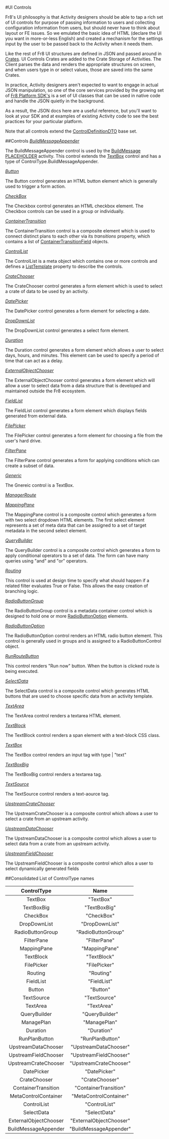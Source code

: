 #UI Controls

Fr8's UI philosophy is that Activity designers should be able to tap a rich set of UI controls for purpose of passing information to users and collecting configuration information from users, but should never have to think about layout or FE issues. So we emulated the basic idea of HTML (declare the UI you want in more-or-less English) and created a mechanism for the settings input by the user to be passed back to the Activity when it needs them. 

Like the rest of Fr8 UI structures are defined in JSON and passed around in [Crates](/Docs/ForDevelopers/OperatingConceptsk/Crates.md). UI Controls Crates are added to the Crate Storage of Activities. The Client parses the data and renders the appropriate structures on screen, and when users type in or select values, those are saved into the same Crates.

In practice, Activity designers aren't expected to want to engage in actual JSON manipulation, so one of the core services provided by the growing set of [Fr8 Platform SDK's](/Docs/ForDevelopers/SDKHome.md) is a set of UI classes that can be used in native code and handle the JSON quietly in the background. 

As a result, the JSON docs here are a useful reference, but you'll want to look at your SDK and at examples of existing Activity code to see the best practices for your particular platform.

Note that all controls extend the [ControlDefinitionDTO](../DataTransfer/ControlDefinitinDTO.md) base set.

##Controls
*[BuildMessageAppender](Controls/BuildMessageAppender.md)*

The BuildMessageAppender control is used by the [BuildMessage PLACEHOLDER](BuildMessage.md) activity. This control extends the [TextBox](Controls/TextBox.md) control and has a type of ControlType.BuildMessageAppender.

*[Button](Controls/Button.md)*

The Button control generates an HTML button element which is generally used to trigger a form action.

*[CheckBox](Controls/Checkbox.md)*

The Checkbox control generates an HTML checkbox element. The Checkbox controls can be used in a group or individually.

*[ContainerTransition](Controls/ContainerTransition.md)*

The ContainerTransition control is a composite element which is used to connect distinct plans to each other via its _transitions_ property, which contains a list of [ContainerTransitionField](../ContainerTransitionField.md) objects.

*[ControlList](Controls/ControlList.md)*

The ControlList is a meta object which contains one or more controls and defines a [ListTemplate](../ListTemplate.md) property to describe the controls.

*[CrateChooser](Controls/CrateChooser.md)*

The CrateChooser control generates a form element which is used to select a crate of data to be used by an activity.

*[DatePicker](Controls/DatePicker.md)*

The DatePicker control generates a form element for selecting a date.

*[DropDownList](Controls/DropDownList.md)*

The DropDownList control generates a select form element.

*[Duration](Controls/Duration.md)*

The Duration control generates a form element which allows a user to select days, hours, and minutes. This element can be used to specify a period of time that can act as a delay.

*[ExternalObjectChooser](Controls/ExternalObjectChooser.md)*

The ExternalObjectChooser control generates a form element which will allow a user to select data from a data structure that is developed and maintained outside the Fr8 ecosystem.

*[FieldList](Controls/FieldList.md)*

The FieldList control generates a form element which displays fields generated from external data.

*[FilePicker](Controls/FilePicker.md)*

The FilePicker control generates a form element for choosing a file from the user's hard drive.

*[FilterPane](Controls/FilterPane.md)*

The FilterPane control generates a form for applying conditions which can create a subset of data.

*[Generic](Controls/Generic.md)*

The Gnereic control is a TextBox.

*[ManagerRoute](Controls/ManagerRoute.md)*

*[MappingPane](Controls/MappingPane.md)*

The MappingPane control is a composite control which generates a form with two select dropdown HTML elements. The first select element represents a set of meta data that can be assigned to a set of target metadata in the second select element.

*[QueryBuilder](Controls/QueryBuilder.md)*

The QueryBuilder control is a composite control which generates a form to apply conditional operators to a set of data. The form can have many queries using "and" and "or" operators.

*[Routing](Controls/Routing.md)*

This control is used at design time to specify what should happen if a related filter evaluates True or False. This allows the easy creation of branching logic.

*[RadioButtonGroup](Controls/RadioButtonGroup.md)*

The RadioButtonGroup control is a metadata container control which is designed to hold one or more [RadioButtonOption](Controls/RadioButtonOption.md) elements.

*[RadioButtonOption](Controls/RadioButtonOption.md)*

The RadioButtonOption control renders an HTML radio button element. This control is generally used in groups and is assigned to a RadioButtonControl object.

*[RunRouteButton](Controls/RunRouteButton.md)*

 This control renders "Run now" button. When the button is clicked route is being executed.

*[SelectData](Controls/SelectData.md)*

The SelectData control is a composite control which generates HTML buttons that are used to choose specific data from an activity template.

*[TextArea](Controls/TextArea.md)*

The TextArea control renders a textarea HTML element.

*[TextBlock](Controls/TextBlock.md)*

The TextBlock control renders a span element with a text-block CSS class.

*[TextBox](Controls/TextBox.md)*

The TextBox control renders an input tag with type | "text"

*[TextBoxBig](Controls/TextBoxBig.md)*

The TextBoxBig control renders a textarea tag.

*[TextSource](Controls/TextSource.md)*

The TextSource control renders a text-aource tag.

*[UpstreamCrateChooser](Controls/UpstreamCrateChooser.md)*

The UpstreamCrateChooser is a composite control which allows a user to select a crate from an upstream activity.

*[UpstreamDataChooser](Controls/UpstreamDataChooser.md)*

The UpstreamDataChooser is a composite control which allows a user to select data from a crate from an upstream activity.

*[UpstreamFieldChooser](Controls/UpstreamFieldChooser.md)*

The UpstreamFieldChooser is a composite control which allos a user to select dynamically generated fields

##<a name="control-types"></a>Consolidated List of ControlType names

ControlType | Name
:---:|:---:
TextBox | "TextBox"
TextBoxBig | "TextBoxBig"
CheckBox | "CheckBox"
DropDownList | "DropDownList"
RadioButtonGroup | "RadioButtonGroup"
FilterPane | "FilterPane"
MappingPane | "MappingPane"
TextBlock | "TextBlock"
FilePicker | "FilePicker"
Routing | "Routing"
FieldList | "FieldList"
Button | "Button"
TextSource | "TextSource"
TextArea | "TextArea"
QueryBuilder | "QueryBuilder"
ManagePlan | "ManagePlan"
Duration | "Duration"
RunPlanButton | "RunPlanButton"
UpstreamDataChooser | "UpstreamDataChooser"
UpstreamFieldChooser | "UpstreamFieldChooser"
UpstreamCrateChooser | "UpstreamCrateChooser"
DatePicker | "DatePicker"
CrateChooser | "CrateChooser"
ContainerTransition | "ContainerTransition"
MetaControlContainer | "MetaControlContainer"
ControlList | "ControlList"
SelectData | "SelectData"
ExternalObjectChooser | "ExternalObjectChooser"
BuildMessageAppender | "BuildMessageAppender"
